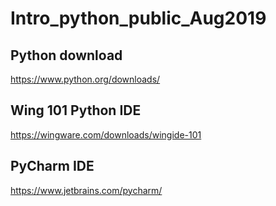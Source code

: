 # Intro_python_public_Aug2019

## Python download
https://www.python.org/downloads/

## Wing 101 Python IDE
https://wingware.com/downloads/wingide-101

## PyCharm IDE
https://www.jetbrains.com/pycharm/

